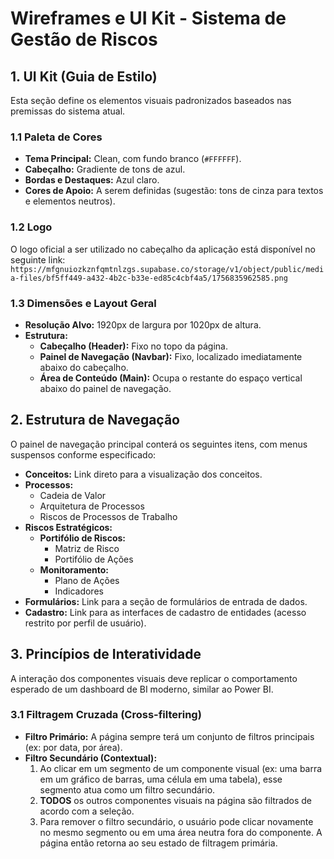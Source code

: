 # Wireframes e UI Kit - Sistema de Gestão de Riscos

## 1. UI Kit (Guia de Estilo)

Esta seção define os elementos visuais padronizados baseados nas premissas do sistema atual.

### 1.1 Paleta de Cores

- **Tema Principal:** Clean, com fundo branco (`#FFFFFF`).
- **Cabeçalho:** Gradiente de tons de azul.
- **Bordas e Destaques:** Azul claro.
- **Cores de Apoio:** A serem definidas (sugestão: tons de cinza para textos e elementos neutros).

### 1.2 Logo

O logo oficial a ser utilizado no cabeçalho da aplicação está disponível no seguinte link:
`https://mfgnuiozkznfqmtnlzgs.supabase.co/storage/v1/object/public/media-files/bf5ff449-a432-4b2c-b33e-ed85c4cbf4a5/1756835962585.png`

### 1.3 Dimensões e Layout Geral

- **Resolução Alvo:** 1920px de largura por 1020px de altura.
- **Estrutura:**
    - **Cabeçalho (Header):** Fixo no topo da página.
    - **Painel de Navegação (Navbar):** Fixo, localizado imediatamente abaixo do cabeçalho.
    - **Área de Conteúdo (Main):** Ocupa o restante do espaço vertical abaixo do painel de navegação.

## 2. Estrutura de Navegação

O painel de navegação principal conterá os seguintes itens, com menus suspensos conforme especificado:

- **Conceitos:** Link direto para a visualização dos conceitos.
- **Processos:**
    - Cadeia de Valor
    - Arquitetura de Processos
    - Riscos de Processos de Trabalho
- **Riscos Estratégicos:**
    - **Portifólio de Riscos:**
        - Matriz de Risco
        - Portifólio de Ações
    - **Monitoramento:**
        - Plano de Ações
        - Indicadores
- **Formulários:** Link para a seção de formulários de entrada de dados.
- **Cadastro:** Link para as interfaces de cadastro de entidades (acesso restrito por perfil de usuário).

## 3. Princípios de Interatividade

A interação dos componentes visuais deve replicar o comportamento esperado de um dashboard de BI moderno, similar ao Power BI.

### 3.1 Filtragem Cruzada (Cross-filtering)

- **Filtro Primário:** A página sempre terá um conjunto de filtros principais (ex: por data, por área).
- **Filtro Secundário (Contextual):**
    1. Ao clicar em um segmento de um componente visual (ex: uma barra em um gráfico de barras, uma célula em uma tabela), esse segmento atua como um filtro secundário.
    2. **TODOS** os outros componentes visuais na página são filtrados de acordo com a seleção.
    3. Para remover o filtro secundário, o usuário pode clicar novamente no mesmo segmento ou em uma área neutra fora do componente. A página então retorna ao seu estado de filtragem primária.
